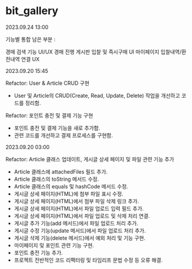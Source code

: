 # bit_gallery


2023.09.24 13:00

기능별 통합 남은 부분 :

경매 검색 기능 UI/UX
경매 진행 게시판 입찰 및 즉시구매 UI
마이페이지 입찰내역/환전내역 연결 UX



2023.09.20 15:45

Refactor: User & Article CRUD 구현

- User 및 Article의 CRUD(Create, Read, Update, Delete) 작업을 개선하고 코드를 정리함.

Refactor: 포인트 충전 및 결제 기능 구현

- 포인트 충전 및 결제 기능을 새로 추가함.
- 관련 코드를 개선하고 결제 프로세스를 구현함.


2023.09.20 03:00

Refactor: Article 클래스 업데이트, 게시글 상세 페이지 및 파일 관련 기능 추가

- Article 클래스에 attachedFiles 필드 추가.
- Article 클래스의 toString 메서드 수정.
- Article 클래스의 equals 및 hashCode 메서드 수정.
- 게시글 상세 페이지(HTML)에 첨부 파일 표시 수정.
- 게시글 상세 페이지(HTML)에서 첨부 파일 삭제 링크 추가.
- 게시글 상세 페이지(HTML)에서 파일 업로드 입력 필드 추가.
- 게시글 상세 페이지(HTML)에서 파일 업로드 및 삭제 처리 연결.
- 게시글 추가 기능(add 메서드)에서 파일 업로드 처리 추가.
- 게시글 수정 기능(update 메서드)에서 파일 업로드 처리 추가.
- 게시글 삭제 기능(delete 메서드)에서 예외 처리 및 기능 구현.
- 마이페이지 및 포인트 관련 기능 구현.
- 포인트 충전 기능 추가.
- 프로젝트 전반적인 코드 리팩터링 및 타임리프 문법 수정 등 오류 해결.





